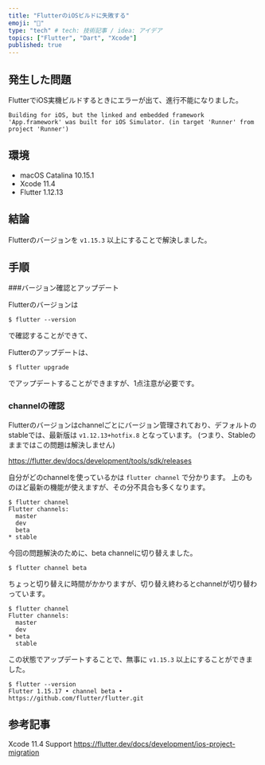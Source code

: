```yaml
---
title: "FlutterのiOSビルドに失敗する"
emoji: "🦅"
type: "tech" # tech: 技術記事 / idea: アイデア
topics: ["Flutter", "Dart", "Xcode"]
published: true
---
```


## 発生した問題

FlutterでiOS実機ビルドするときにエラーが出て、進行不能になりました。

```
Building for iOS, but the linked and embedded framework 'App.framework' was built for iOS Simulator. (in target 'Runner' from project 'Runner')
```

## 環境

- macOS Catalina 10.15.1
- Xcode 11.4
- Flutter 1.12.13


## 結論

Flutterのバージョンを `v1.15.3` 以上にすることで解決しました。

## 手順

###バージョン確認とアップデート

Flutterのバージョンは

```
$ flutter --version
```

で確認することができて、

Flutterのアップデートは、

```
$ flutter upgrade
```

でアップデートすることができますが、1点注意が必要です。

### channelの確認

Flutterのバージョンはchannelごとにバージョン管理されており、デフォルトのstableでは、最新版は `v1.12.13+hotfix.8` となっています。
(つまり、Stableのままではこの問題は解決しません)

https://flutter.dev/docs/development/tools/sdk/releases

自分がどのchannelを使っているかは `flutter channel` で分かります。
上のものほど最新の機能が使えますが、その分不具合も多くなります。

```
$ flutter channel
Flutter channels:
  master
  dev
  beta
* stable
```

今回の問題解決のために、beta channelに切り替えました。

```
$ flutter channel beta
```
ちょっと切り替えに時間がかかりますが、切り替え終わるとchannelが切り替わっています。

```
$ flutter channel
Flutter channels:
  master
  dev
* beta
  stable
```

この状態でアップデートすることで、無事に `v1.15.3` 以上にすることができました。

```
$ flutter --version
Flutter 1.15.17 • channel beta • https://github.com/flutter/flutter.git
```

## 参考記事

Xcode 11.4 Support
https://flutter.dev/docs/development/ios-project-migration
